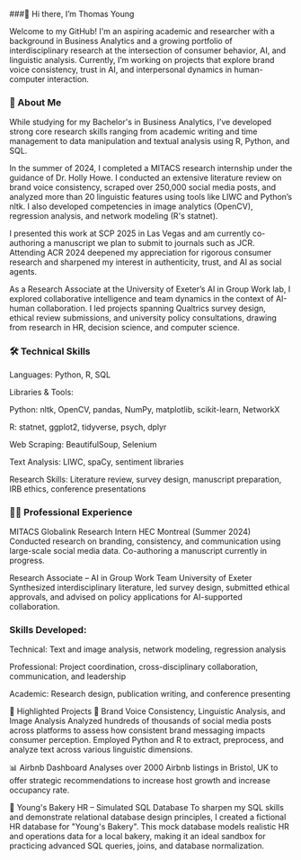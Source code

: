 ###👋 Hi there, I’m Thomas Young

Welcome to my GitHub! I'm an aspiring academic and researcher with a background in Business Analytics and a growing portfolio of interdisciplinary research at the intersection of consumer behavior, AI, and linguistic analysis. Currently, I’m working on projects that explore brand voice consistency, trust in AI, and interpersonal dynamics in human-computer interaction.

### 🧠 About Me
While studying for my Bachelor's in Business Analytics, I’ve developed strong core research skills ranging from academic writing and time management to data manipulation and textual analysis using R, Python, and SQL.

In the summer of 2024, I completed a MITACS research internship under the guidance of Dr. Holly Howe. I conducted an extensive literature review on brand voice consistency, scraped over 250,000 social media posts, and analyzed more than 20 linguistic features using tools like LIWC and Python’s nltk. I also developed competencies in image analytics (OpenCV), regression analysis, and network modeling (R's statnet).

I presented this work at SCP 2025 in Las Vegas and am currently co-authoring a manuscript we plan to submit to journals such as JCR. Attending ACR 2024 deepened my appreciation for rigorous consumer research and sharpened my interest in authenticity, trust, and AI as social agents.

As a Research Associate at the University of Exeter’s AI in Group Work lab, I explored collaborative intelligence and team dynamics in the context of AI-human collaboration. I led projects spanning Qualtrics survey design, ethical review submissions, and university policy consultations, drawing from research in HR, decision science, and computer science.

### 🛠️ Technical Skills
Languages: Python, R, SQL

Libraries & Tools:

Python: nltk, OpenCV, pandas, NumPy, matplotlib, scikit-learn, NetworkX

R: statnet, ggplot2, tidyverse, psych, dplyr

Web Scraping: BeautifulSoup, Selenium

Text Analysis: LIWC, spaCy, sentiment libraries

Research Skills: Literature review, survey design, manuscript preparation, IRB ethics, conference presentations

### 👩‍🔬 Professional Experience
MITACS Globalink Research Intern
HEC Montreal (Summer 2024)
Conducted research on branding, consistency, and communication using large-scale social media data. Co-authoring a manuscript currently in progress.

Research Associate – AI in Group Work Team
University of Exeter
Synthesized interdisciplinary literature, led survey design, submitted ethical approvals, and advised on policy applications for AI-supported collaboration.

### Skills Developed:

Technical: Text and image analysis, network modeling, regression analysis

Professional: Project coordination, cross-disciplinary collaboration, communication, and leadership

Academic: Research design, publication writing, and conference presenting

🌟 Highlighted Projects
🧵 Brand Voice Consistency, Linguistic Analysis, and Image Analysis
Analyzed hundreds of thousands of social media posts across platforms to assess how consistent brand messaging impacts consumer perception. Employed Python and R to extract, preprocess, and analyze text across various linguistic dimensions.

📊 Airbnb Dashboard
Analyses over 2000 Airbnb listings in Bristol, UK to offer strategic recommendations to increase host growth and increase occupancy rate.

🍞 Young's Bakery HR – Simulated SQL Database
To sharpen my SQL skills and demonstrate relational database design principles, I created a fictional HR database for "Young's Bakery". This mock database models realistic HR and operations data for a local bakery, making it an ideal sandbox for practicing advanced SQL queries, joins, and database normalization.
